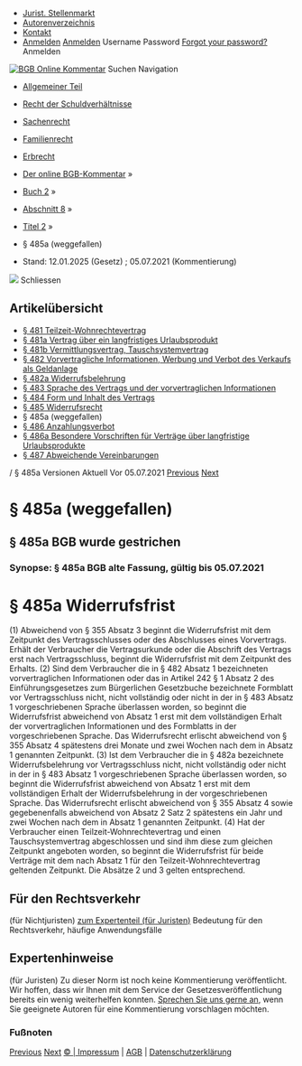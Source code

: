   * [Jurist. Stellenmarkt](https://bgb.kommentar.de/Buch-2/Abschnitt-8/Titel-2/</job-board> "Jurist. Stellenmarkt")
  * [Autorenverzeichnis](https://bgb.kommentar.de/Buch-2/Abschnitt-8/Titel-2/</Autorenverzeichnis> "Autorenverzeichnis")
  * [Kontakt](https://bgb.kommentar.de/Buch-2/Abschnitt-8/Titel-2/</Kontakt>)
  * [Anmelden](https://bgb.kommentar.de/Buch-2/Abschnitt-8/Titel-2/<#login> "show login form") [Anmelden](https://bgb.kommentar.de/Buch-2/Abschnitt-8/Titel-2/<#> "hide login form") Username Password
[Forgot your password?](https://bgb.kommentar.de/Buch-2/Abschnitt-8/Titel-2/</user/forgotpassword>) Anmelden 


[![BGB Online Kommentar](https://bgb.kommentar.de/extension/bgb/design/bgb/images/logo.png)](https://bgb.kommentar.de/Buch-2/Abschnitt-8/Titel-2/</> "BGB Online Kommentar")
Suchen
Navigation
  * [Allgemeiner Teil](https://bgb.kommentar.de/Buch-2/Abschnitt-8/Titel-2/</Buch-1>)
  * [Recht der Schuldverhältnisse](https://bgb.kommentar.de/Buch-2/Abschnitt-8/Titel-2/</Buch-2>)
  * [Sachenrecht](https://bgb.kommentar.de/Buch-2/Abschnitt-8/Titel-2/</Buch-3>)
  * [Familienrecht](https://bgb.kommentar.de/Buch-2/Abschnitt-8/Titel-2/</Buch-4>)
  * [Erbrecht](https://bgb.kommentar.de/Buch-2/Abschnitt-8/Titel-2/</Buch-5>)


  * [Der online BGB-Kommentar](https://bgb.kommentar.de/Buch-2/Abschnitt-8/Titel-2/</>) »
  * [Buch 2](https://bgb.kommentar.de/Buch-2/Abschnitt-8/Titel-2/</Buch-2>) »
  * [Abschnitt 8](https://bgb.kommentar.de/Buch-2/Abschnitt-8/Titel-2/</Buch-2/Abschnitt-8>) »
  * [Titel 2](https://bgb.kommentar.de/Buch-2/Abschnitt-8/Titel-2/</Buch-2/Abschnitt-8/Titel-2>) »
  * § 485a (weggefallen) 
  * Stand: 12.01.2025 (Gesetz) ; 05.07.2021 (Kommentierung) 


![](https://vg01.met.vgwort.de/na/1c9909529ead4f509072c06d9081a7d5)
Schliessen 
## Artikelübersicht
  * [ § 481 Teilzeit-Wohnrechtevertrag ](https://bgb.kommentar.de/Buch-2/Abschnitt-8/Titel-2/</Buch-2/Abschnitt-8/Titel-2/Teilzeit-Wohnrechtevertrag>)
  * [ § 481a Vertrag über ein langfristiges Urlaubsprodukt ](https://bgb.kommentar.de/Buch-2/Abschnitt-8/Titel-2/</Buch-2/Abschnitt-8/Titel-2/Vertrag-ueber-ein-langfristiges-Urlaubsprodukt>)
  * [ § 481b Vermittlungsvertrag, Tauschsystemvertrag ](https://bgb.kommentar.de/Buch-2/Abschnitt-8/Titel-2/</Buch-2/Abschnitt-8/Titel-2/Vermittlungsvertrag-Tauschsystemvertrag>)
  * [ § 482 Vorvertragliche Informationen, Werbung und Verbot des Verkaufs als Geldanlage ](https://bgb.kommentar.de/Buch-2/Abschnitt-8/Titel-2/</Buch-2/Abschnitt-8/Titel-2/Vorvertragliche-Informationen-Werbung-und-Verbot-des-Verkaufs-als-Geldanlage>)
  * [ § 482a Widerrufsbelehrung ](https://bgb.kommentar.de/Buch-2/Abschnitt-8/Titel-2/</Buch-2/Abschnitt-8/Titel-2/Widerrufsbelehrung>)
  * [ § 483 Sprache des Vertrags und der vorvertraglichen Informationen ](https://bgb.kommentar.de/Buch-2/Abschnitt-8/Titel-2/</Buch-2/Abschnitt-8/Titel-2/Sprache-des-Vertrags-und-der-vorvertraglichen-Informationen>)
  * [ § 484 Form und Inhalt des Vertrags ](https://bgb.kommentar.de/Buch-2/Abschnitt-8/Titel-2/</Buch-2/Abschnitt-8/Titel-2/Form-und-Inhalt-des-Vertrags>)
  * [ § 485 Widerrufsrecht ](https://bgb.kommentar.de/Buch-2/Abschnitt-8/Titel-2/</Buch-2/Abschnitt-8/Titel-2/Widerrufsrecht>)
  * § 485a (weggefallen) 
  * [ § 486 Anzahlungsverbot ](https://bgb.kommentar.de/Buch-2/Abschnitt-8/Titel-2/</Buch-2/Abschnitt-8/Titel-2/Anzahlungsverbot>)
  * [ § 486a Besondere Vorschriften für Verträge über langfristige Urlaubsprodukte ](https://bgb.kommentar.de/Buch-2/Abschnitt-8/Titel-2/</Buch-2/Abschnitt-8/Titel-2/Besondere-Vorschriften-fuer-Vertraege-ueber-langfristige-Urlaubsprodukte>)
  * [ § 487 Abweichende Vereinbarungen ](https://bgb.kommentar.de/Buch-2/Abschnitt-8/Titel-2/</Buch-2/Abschnitt-8/Titel-2/Abweichende-Vereinbarungen>)


/ § 485a 
Versionen  Aktuell Vor 05.07.2021
[Previous](https://bgb.kommentar.de/Buch-2/Abschnitt-8/Titel-2/</Buch-2/Abschnitt-8/Titel-2/Widerrufsrecht> "§ 485 Widerrufsrecht") [Next](https://bgb.kommentar.de/Buch-2/Abschnitt-8/Titel-2/</Buch-2/Abschnitt-8/Titel-2/Anzahlungsverbot> "§ 486 Anzahlungsverbot")
# § 485a (weggefallen)
## § 485a BGB wurde gestrichen
### Synopse: § 485a BGB alte Fassung, gültig bis 05.07.2021
# § 485a Widerrufsfrist
(1) Abweichend von § 355 Absatz 3 beginnt die Widerrufsfrist mit dem Zeitpunkt des Vertragsschlusses oder des Abschlusses eines Vorvertrags. Erhält der Verbraucher die Vertragsurkunde oder die Abschrift des Vertrags erst nach Vertragsschluss, beginnt die Widerrufsfrist mit dem Zeitpunkt des Erhalts.
(2) Sind dem Verbraucher die in § 482 Absatz 1 bezeichneten vorvertraglichen Informationen oder das in Artikel 242 § 1 Absatz 2 des Einführungsgesetzes zum Bürgerlichen Gesetzbuche bezeichnete Formblatt vor Vertragsschluss nicht, nicht vollständig oder nicht in der in § 483 Absatz 1 vorgeschriebenen Sprache überlassen worden, so beginnt die Widerrufsfrist abweichend von Absatz 1 erst mit dem vollständigen Erhalt der vorvertraglichen Informationen und des Formblatts in der vorgeschriebenen Sprache. Das Widerrufsrecht erlischt abweichend von § 355 Absatz 4 spätestens drei Monate und zwei Wochen nach dem in Absatz 1 genannten Zeitpunkt.
(3) Ist dem Verbraucher die in § 482a bezeichnete Widerrufsbelehrung vor Vertragsschluss nicht, nicht vollständig oder nicht in der in § 483 Absatz 1 vorgeschriebenen Sprache überlassen worden, so beginnt die Widerrufsfrist abweichend von Absatz 1 erst mit dem vollständigen Erhalt der Widerrufsbelehrung in der vorgeschriebenen Sprache. Das Widerrufsrecht erlischt abweichend von § 355 Absatz 4 sowie gegebenenfalls abweichend von Absatz 2 Satz 2 spätestens ein Jahr und zwei Wochen nach dem in Absatz 1 genannten Zeitpunkt.
(4) Hat der Verbraucher einen Teilzeit-Wohnrechtevertrag und einen Tauschsystemvertrag abgeschlossen und sind ihm diese zum gleichen Zeitpunkt angeboten worden, so beginnt die Widerrufsfrist für beide Verträge mit dem nach Absatz 1 für den Teilzeit-Wohnrechtevertrag geltenden Zeitpunkt. Die Absätze 2 und 3 gelten entsprechend.
## Für den Rechtsverkehr 
(für Nichtjuristen)
[zum Expertenteil (für Juristen)](https://bgb.kommentar.de/Buch-2/Abschnitt-8/Titel-2/<#expertenhinweise>)
Bedeutung für den Rechtsverkehr, häufige Anwendungsfälle
## Expertenhinweise
(für Juristen)
Zu dieser Norm ist noch keine Kommentierung veröffentlicht. Wir hoffen, dass wir Ihnen mit dem Service der Gesetzesveröffentlichung bereits ein wenig weiterhelfen konnten. [Sprechen Sie uns gerne an](https://bgb.kommentar.de/Buch-2/Abschnitt-8/Titel-2/</Kontakt>), wenn Sie geeignete Autoren für eine Kommentierung vorschlagen möchten. 
### Fußnoten
[Previous](https://bgb.kommentar.de/Buch-2/Abschnitt-8/Titel-2/</Buch-2/Abschnitt-8/Titel-2/Widerrufsrecht> "§ 485 Widerrufsrecht") [Next](https://bgb.kommentar.de/Buch-2/Abschnitt-8/Titel-2/</Buch-2/Abschnitt-8/Titel-2/Anzahlungsverbot> "§ 486 Anzahlungsverbot")
[© | Impressum](https://bgb.kommentar.de/Buch-2/Abschnitt-8/Titel-2/</Kontakt>) | [AGB](https://bgb.kommentar.de/Buch-2/Abschnitt-8/Titel-2/</AGB>) | [Datenschutzerklärung](https://bgb.kommentar.de/Buch-2/Abschnitt-8/Titel-2/</Datenschutzerklaerung-fuer-Leser>)
